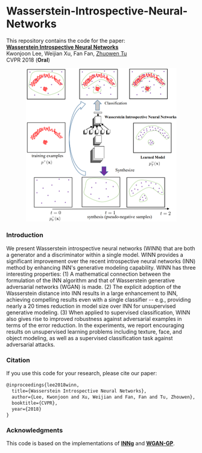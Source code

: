 # Wasserstein-Introspective-Neural-Networks


This repository contains the code for the paper:
<br>
[**Wasserstein Introspective Neural Networks**](http://arxiv.org/abs/1711.08875)
<br>
Kwonjoon Lee, Weijian Xu, Fan Fan, [Zhuowen Tu](http://pages.ucsd.edu/~ztu/)   
CVPR 2018 (**Oral**)
<p align='center'>
  <img src='WINN-algorithm.png' width="400px">
</p>

### Introduction

   We present Wasserstein introspective neural networks (WINN) that are both a generator and a discriminator within a single model. WINN provides a significant improvement over the recent introspective neural networks (INN) method by enhancing INN's generative modeling capability. WINN has three interesting properties: (1) A mathematical connection between the formulation of the INN algorithm and that of Wasserstein generative adversarial networks (WGAN) is made. (2) The explicit adoption of the Wasserstein distance into INN results in a large enhancement to INN, achieving compelling results even with a single classifier -- e.g., providing nearly a 20 times reduction in model size over INN for unsupervised generative modeling. (3) When applied to supervised classification, WINN also gives rise to improved robustness against adversarial examples in terms of the error reduction. In the experiments, we report encouraging results on unsupervised learning problems including texture, face, and object modeling, as well as a supervised classification task against adversarial attacks.
   
### Citation

If you use this code for your research, please cite our paper:
```
@inproceedings{lee2018winn,
  title={Wasserstein Introspective Neural Networks},
  author={Lee, Kwonjoon and Xu, Weijian and Fan, Fan and Tu, Zhouwen},
  booktitle={CVPR},
  year={2018}
}
```

### Acknowledgments

This code is based on the implementations of [**INNg**](https://github.com/intermilan/inng) and [**WGAN-GP**](https://github.com/igul222/improved_wgan_training).
